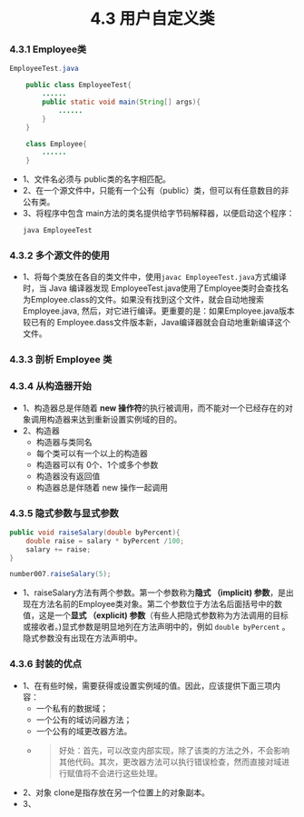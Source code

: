 <div align=center><h1>4.3 用户自定义类</h1></div>

### 4.3.1 Employee类

```java
EmployeeTest.java

	public class EmployeeTest{
		......
		public static void main(String[] args){
			......
		}
	}

	class Employee{
		......
	}
```

* 1、文件名必须与 public类的名字相匹配。
* 2、在一个源文件中，只能有一个公有（public）类，但可以有任意数目的非公有类。
* 3、将程序中包含 main方法的类名提供给字节码解释器，以便启动这个程序：
  ```java
  java EmployeeTest
  ```

### 4.3.2  多个源文件的使用

* 1、将每个类放在各自的类文件中，使用`javac EmployeeTest.java`方式编译时，当 Java 编译器发现 EmployeeTest.java使用了Employee类时会查找名为Employee.class的文件。如果没有找到这个文件，就会自动地搜索 Employee.java, 然后，对它进行编译。更重要的是：如果Employee.java版本较已有的 Employee.dass文件版本新，Java编译器就会自动地重新编译这个文件。

### 4.3.3  剖析 Employee 类

### 4.3.4  从构造器开始

* 1、构造器总是伴随着 **new 操作符**的执行被调用，而不能对一个已经存在的对象调用构造器来达到重新设置实例域的目的。
* 2、构造器
	* 构造器与类同名
	* 每个类可以有一个以上的构造器
	* 构造器可以有 0个、1个或多个参数
	* 构造器没有返回值
	* 构造器总是伴随着 new 操作一起调用


### 4.3.5 隐式参数与显式参数

```java
public void raiseSalary(double byPercent){
	double raise = salary * byPercent /100;
	salary += raise;
}

number007.raiseSalary(5);
```

* 1、raiseSalary方法有两个参数。第一个参数称为**隐式 （implicit) 参数**，是出现在方法名前的Employee类对象。第二个参数位于方法名后面括号中的数值，这是一个**显式 （explicit) 参数**（有些人把隐式参数称为方法调用的目标或接收者。)显式参数是明显地列在方法声明中的，例如 `double byPercent` 。隐式参数没有出现在方法声明中。

### 4.3.6  封装的优点

* 1、在有些时候，需要获得或设置实例域的值。因此，应该提供下面三项内容：
	* 一个私有的数据域；
	* 一个公有的域访问器方法；
	* 一个公有的域更改器方法。
	* >好处：首先，可以改变内部实现，除了该类的方法之外，不会影响其他代码。其次，更改器方法可以执行错误检查，然而直接对域进行赋值将不会进行这些处理。
* 2、对象 clone是指存放在另一个位置上的对象副本。
* 3、